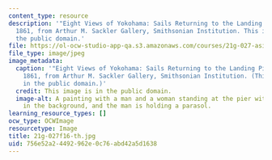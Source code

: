 ```yaml
---
content_type: resource
description: '"Eight Views of Yokohama: Sails Returning to the Landing Pier" by Yoshitora,
  1861, from Arthur M. Sackler Gallery, Smithsonian Institution. This image is in
  the public domain.'
file: https://ol-ocw-studio-app-qa.s3.amazonaws.com/courses/21g-027-asia-in-the-modern-world-images-representations-fall-2016/756e52a24492962e0c76abd42a5d1638_21g-027f16-th.jpg
file_type: image/jpeg
image_metadata:
  caption: '"Eight Views of Yokohama: Sails Returning to the Landing Pier" by Yoshitora,
    1861, from Arthur M. Sackler Gallery, Smithsonian Institution. (This image is
    in the public domain.)'
  credit: This image is in the public domain.
  image-alt: A painting with a man and a woman standing at the pier with a sail boat
    in the background, and the man is holding a parasol.
learning_resource_types: []
ocw_type: OCWImage
resourcetype: Image
title: 21g-027f16-th.jpg
uid: 756e52a2-4492-962e-0c76-abd42a5d1638
---
```

